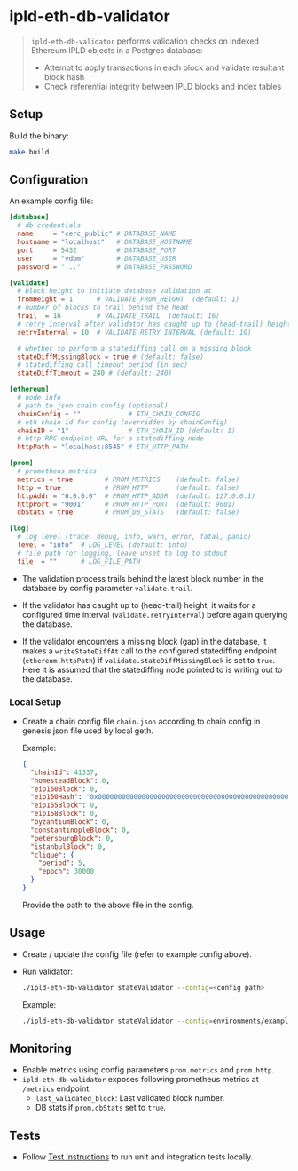 # ipld-eth-db-validator

> `ipld-eth-db-validator` performs validation checks on indexed Ethereum IPLD objects in a Postgres database:
> * Attempt to apply transactions in each block and validate resultant block hash
> * Check referential integrity between IPLD blocks and index tables

## Setup

Build the binary:

```bash
make build
```

## Configuration

An example config file:

```toml
[database]
  # db credentials
  name     = "cerc_public" # DATABASE_NAME
  hostname = "localhost"   # DATABASE_HOSTNAME
  port     = 5432          # DATABASE_PORT
  user     = "vdbm"        # DATABASE_USER
  password = "..."         # DATABASE_PASSWORD

[validate]
  # block height to initiate database validation at
  fromHeight = 1      # VALIDATE_FROM_HEIGHT  (default: 1)
  # number of blocks to trail behind the head
  trail  = 16         # VALIDATE_TRAIL  (default: 16)
  # retry interval after validator has caught up to (head-trail) height (in sec)
  retryInterval = 10  # VALIDATE_RETRY_INTERVAL (default: 10)

  # whether to perform a statediffing call on a missing block
  stateDiffMissingBlock = true # (default: false)
  # statediffing call timeout period (in sec)
  stateDiffTimeout = 240 # (default: 240)

[ethereum]
  # node info
  # path to json chain config (optional)
  chainConfig = ""            # ETH_CHAIN_CONFIG
  # eth chain id for config (overridden by chainConfig)
  chainID = "1"               # ETH_CHAIN_ID (default: 1)
  # http RPC endpoint URL for a statediffing node
  httpPath = "localhost:8545" # ETH_HTTP_PATH

[prom]
  # prometheus metrics
  metrics = true        # PROM_METRICS    (default: false)
  http = true           # PROM_HTTP       (default: false)
  httpAddr = "0.0.0.0"  # PROM_HTTP_ADDR  (default: 127.0.0.1)
  httpPort = "9001"     # PROM_HTTP_PORT  (default: 9001)
  dbStats = true        # PROM_DB_STATS   (default: false)

[log]
  # log level (trace, debug, info, warn, error, fatal, panic)
  level = "info"  # LOG_LEVEL (default: info)
  # file path for logging, leave unset to log to stdout
  file  = ""      # LOG_FILE_PATH
```


* The validation process trails behind the latest block number in the database by config parameter `validate.trail`.

* If the validator has caught up to (head-trail) height, it waits for a configured time interval (`validate.retryInterval`) before again querying the database.

* If the validator encounters a missing block (gap) in the database, it makes a `writeStateDiffAt` call to the configured statediffing endpoint (`ethereum.httpPath`) if `validate.stateDiffMissingBlock` is set to `true`. Here it is assumed that the statediffing node pointed to is writing out to the database.

### Local Setup

* Create a chain config file `chain.json` according to chain config in genesis json file used by local geth.

  Example:

  ```json
  {
    "chainId": 41337,
    "homesteadBlock": 0,
    "eip150Block": 0,
    "eip150Hash": "0x0000000000000000000000000000000000000000000000000000000000000000",
    "eip155Block": 0,
    "eip158Block": 0,
    "byzantiumBlock": 0,
    "constantinopleBlock": 0,
    "petersburgBlock": 0,
    "istanbulBlock": 0,
    "clique": {
      "period": 5,
      "epoch": 30000
    }
  }
  ```

  Provide the path to the above file in the config.

## Usage

* Create / update the config file (refer to example config above).

* Run validator:

  ```bash
  ./ipld-eth-db-validator stateValidator --config=<config path>
  ```

  Example:

  ```bash
  ./ipld-eth-db-validator stateValidator --config=environments/example.toml
  ```

## Monitoring

* Enable metrics using config parameters `prom.metrics` and `prom.http`.
* `ipld-eth-db-validator` exposes following prometheus metrics at `/metrics` endpoint:
  * `last_validated_block`: Last validated block number.
  * DB stats if `prom.dbStats` set to `true`.

## Tests

* Follow [Test Instructions](./test/README.md) to run unit and integration tests locally.
